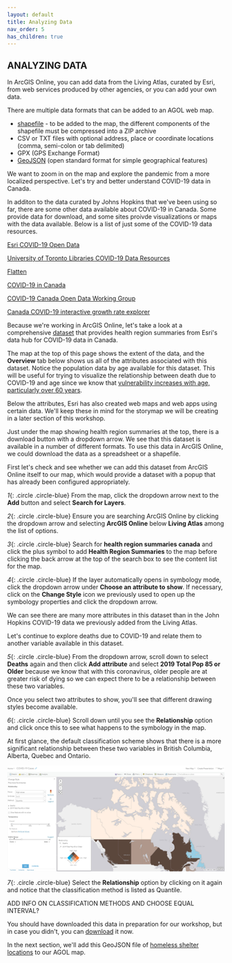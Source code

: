 ```yaml
---
layout: default
title: Analyzing Data
nav_order: 5
has_children: true
---
```


## ANALYZING DATA

In ArcGIS Online, you can add data from the Living Atlas, curated by Esri, from web services produced by other agencies, or you can add your own data.

There are multiple data formats that can be added to an AGOL web map. 

 - [shapefile](https://desktop.arcgis.com/en/arcmap/latest/manage-data/shapefiles/what-is-a-shapefile.htm) - to be added to the map, the different components of the shapefile must be compressed into a ZIP archive
 - CSV or TXT files with optional address, place or coordinate locations (comma, semi-colon or tab delimited)
 - GPX (GPS Exchange Format)
 - [GeoJSON](https://geojson.org/) (open standard format for simple geographical features)
 
We want to zoom in on the map and explore the pandemic from a more localized perspective. Let's try and better understand COVID-19 data in Canada. 

In additon to the data curated by Johns Hopkins that we've been using so far, there are some other data available about COVID-19 in Canada. Some provide data for download, and some sites proivde visualizations or maps with the data available. Below is a list of just some of the COVID-19 data resources.

[Esri COVID-19 Open Data](https://resources-covid19canada.hub.arcgis.com/pages/open-data)

[University of Toronto Libraries COVID-19 Data Resources](https://mdl.library.utoronto.ca/covid-19/resources)

[Flatten](https://www.flatten.ca/)

[COVID-19 in Canada](https://art-bd.shinyapps.io/covid19canada/)

[COVID-19 Canada Open Data Working Group](https://opencovid.ca/)

[Canada COVID-19 interactive growth rate explorer](https://mountainmath.ca/shiny/canada_covid-19/?_inputs_&level=%22province%22&metric=%22Confirmed%22&province=%2201%22&start_cutoff=100)

Because we're working in ArcGIS Online, let's take a look at a comprehensive [dataset](https://resources-covid19canada.hub.arcgis.com/datasets/health-region-summaries) that provides health region summaries from Esri's data hub for COVID-19 data in Canada.

The map at the top of this page shows the extent of the data, and the **Overview** tab below shows us all of the attributes associated with this dataset. Notice the population data by age available for this dataset. This will be useful for trying to visualize the relationship between death due to COVID-19 and age since we know that [vulnerability increases with age, particularly over 60 years](https://www.canada.ca/en/public-health/services/publications/diseases-conditions/vulnerable-populations-covid-19.html).  

Below the attributes, Esri has also created web maps and web apps using certain data. We'll keep these in mind for the storymap we will be creating in a later section of this workshop.

Just under the map showing health region summaries at the top, there is a download button with a dropdown arrow. We see that this dataset is available in a number of different formats. To use this data in ArcGIS Online, we could download the data as a spreadsheet or a shapefile.

First let's check and see whether we can add this dataset from ArcGIS Online itself to our map, which would provide a dataset with a popup that has already been configured appropriately.

*1*{: .circle .circle-blue} From the map, click the dropdown arrow next to the **Add** button and select **Search for Layers**.  

*2*{: .circle .circle-blue} Ensure you are searching ArcGIS Online by clicking the dropdown arrow and selecting **ArcGIS Online** below **Living Atlas** among the list of options. 

*3*{: .circle .circle-blue} Search for **health region summaries canada** and click the plus symbol to add **Health Region Summaries** to the map before clicking the back arrow at the top of the search box to see the content list for the map.

*4*{: .circle .circle-blue} If the layer automatically opens in symbology mode, click the dropdown arrow under **Choose an attribute to show**. If necessary, click on the **Change Style** icon we previously used to open up the symbology properties and click the dropdown arrow.

We can see there are many more attributes in this dataset than in the John Hopkins COVID-19 data we previously added from the Living Atlas. 

Let's continue to explore deaths due to COVID-19 and relate them to another variable available in this dataset.

*5*{: .circle .circle-blue} From the dropdown arrow, scroll down to select **Deaths** again and then click **Add attribute** and select **2019 Total Pop 85 or Older** because we know that with this coronavirus, older people are at greater risk of dying so we can expect there to be a relationship between these two variables.

Once you select two attributes to show, you'll see that different drawing styles become available. 

*6*{: .circle .circle-blue} Scroll down until you see the **Relationship** option and click once this to see what happens to the symbology in the map.

At first glance, the default classification scheme shows that there is a more significant relationship between these two variables in British Columbia, Alberta, Quebec and Ontario.

![quantile](https://raw.githubusercontent.com/ubc-library-rc/intro-AGOL/master/content/images/quantile.jpg)

*7*{: .circle .circle-blue} Select the **Relationship** option by clicking on it again and notice that the classification method is listed as Quantile.

ADD INFO ON CLASSIFICATION METHODS AND CHOOSE EQUAL INTERVAL?


You should have downloaded this data in preparation for our workshop, but in case you didn't, you can [download](https://opendata.vancouver.ca/explore/dataset/homeless-shelter-locations/download/?format=geojson&timezone=America/Los_Angeles&lang=en) it now. 

In the next section, we'll add this GeoJSON file of [homeless shelter locations](https://opendata.vancouver.ca/explore/dataset/homeless-shelter-locations/export/) to our AGOL map.

